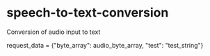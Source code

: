 # speech-to-text-conversion

Conversion of audio input to text

request_data = {"byte_array": audio_byte_array, "test": "test_string"}

